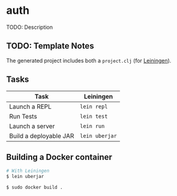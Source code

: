 # auth

TODO: Description

## TODO: Template Notes

The generated project includes both a
`project.clj` (for [Leiningen](http://leiningen.org/)).

## Tasks

| Task                   |   Leiningen    |
|------------------------|----------------|
| Launch a REPL          | `lein repl`    |
| Run Tests              | `lein test`    |
| Launch a server        | `lein run`     |
| Build a deployable JAR | `lein uberjar` |

## Building a Docker container

```sh
# With Leiningen
$ lein uberjar

$ sudo docker build .
```
